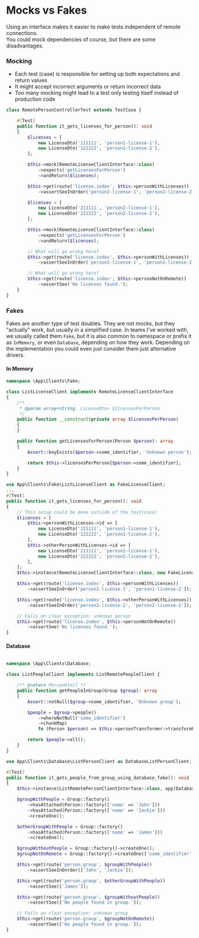 # Mocks vs Fakes

Using an interface makes it easier to make tests independent of remote connections.  
You could mock dependencies of course, but there are some disadvantages.

### Mocking

- Each test (case) is responsible for setting up both expectations and return values
- It might accept incorrect arguments or return incorrect data
- Too many mocking might lead to a test only testing itself instead of production code

```php
class RemotePersonControllerTest extends TestCase {

    #[Test]
    public function it_gets_licenses_for_person(): void
    {
        $licenses = [
            new LicenseDto('111111', 'person1-license-1'),
            new LicenseDto('122222', 'person1-license-2'),
        ];

        $this->mock(RemoteLicenseClientInterface::class)
            ->expects('getLicensesForPerson')
            ->andReturn($licenses);

        $this->get(route('license.index', $this->personWithLicenses))
            ->assertSeeInOrder('person2-license-1', 'person2-license-2']);

        $licenses = [
            new LicenseDto('211111', 'person2-license-1'),
            new LicenseDto('222222', 'person2-license-2'),
        ];

        $this->mock(RemoteLicenseClientInterface::class)
            ->expects('getLicensesForPerson')
            ->andReturn($licenses);

        // What will go wrong here?
        $this->get(route('license.index', $this->personWithLicenses))
            ->assertSeeInOrder('person2-license-1', 'person2-license-2']); 

        // What will go wrong here?
        $this->get(route('license.index', $this->personNotOnRemote))
            ->assertSee('No licenses found.'); 
    }
} 
```

### Fakes

Fakes are another type of test doubles. They are not mocks, but they "actually" work, but usually in a simplified case.
In teams I've worked with, we usually called them `Fake`,
but it is also common to namespace or prefix it as `InMemory`, or even `Database`, depending on how they work.
Depending on the implementation you could even just consider them just alternative drivers.




#### In Memory

```php
namespace \App\Clients\Fake;

class ListLicenseClient implements RemoteLicenseClientInterface
{
    /**
     * @param array<string, LicenseDto> $licensesPerPerson
     */
    public function __construct(private array $licensesPerPerson)
    {
    }

    public function getLicensesForPerson(Person $person): array
    {
        Assert::keyExists($person->some_identifier, 'Unknown person');

        return $this->licensesPerPerson[$person->some_identifier];
    }
}
```

```php
use App\Clients\Fake\ListLicenseClient as FakeLicenseClient;
...
#[Test]
public function it_gets_licenses_for_person(): void
{
    // This setup could be done outside of the test(case)
    $licenses = [
        $this->personWithLicenses->id => [
            new LicenseDto('111111', 'person1-license-1'),
            new LicenseDto('122222', 'person1-license-2'),
        ],
        $this->otherPersonWithLicenses->id => [
            new LicenseDto('211111', 'person2-license-1'),
            new LicenseDto('222222', 'person2-license-2'),
        ],
    ];
    $this->instance(RemoteLicenseClientInterface::class, new FakeLicenseClient($licenses));

    $this->get(route('license.index', $this->personWithLicenses))
        ->assertSeeInOrder('person1-license-1', 'person1-license-2']);

    $this->get(route('license.index', $this->otherPersonWithLicenses))
        ->assertSeeInOrder('person2-license-1', 'person2-license-2']);

    // Fails on clear exception: unknown person
    $this->get(route('license.index', $this->personNotOnRemote)) 
        ->assertSee('No licenses found.'); 
}
```

#### Database

```php

namespace \App\Clients\Database;

class ListPeopleClient implements ListRemotePeopleClient {

    /** @return PersonDto[] */
    public function getPeopleInGroup(Group $group): array
    {
        Assert::notNull($group->some_identifier, 'Unknown group');

        $people = $group->people()
            ->whereNotNull('some_identifier')
            ->chunkMap(
            fn (Person $person) => $this->personTransformer->transformRecord($person->attributesToArray()));

        return $people->all();
    }
} 
```

```php
use App\Clients\Database\ListPersonClient as DatabaseListPersonClient;

#[Test]
public function it_gets_people_from_group_using_database_fake(): void
{
    $this->instance(ListRemotePersonClientInterface::class, app(DatabaseListPersonClient::class));

    $groupWithPeople = Group::factory()
        ->hasAttached(Person::factory(['name' => 'John']))
        ->hasAttached(Person::factory(['name' => 'Jackie']))
        ->createOne();

    $otherGroupWithPeople = Group::factory()
        ->hasAttached(Person::factory(['name' => 'James']))
        ->createOne();

    $groupWithoutPeople = Group::factory()->createOne();
    $groupNotOnRemote = Group::factory()->createOne(['some_identifier' => null]);

    $this->get(route('person.group', $groupWithPeople))
        ->assertSeeInOnrder(['John', 'Jackie']);

    $this->get(route('person.group', $otherGroupWithPeople))
        ->assertSee(['James']);

    $this->get(route('person.group', $groupWithoutPeople))
        ->assertSee(['No people found in group.']);

    // Fails on clear exception: unknown group
    $this->get(route('person.group', $groupNotOnRemote)) 
        ->assertSee(['No people found in group.']);
}
```
